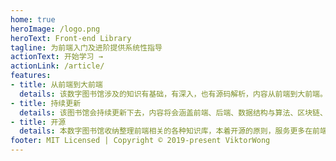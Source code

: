 ```yaml
---
home: true
heroImage: /logo.png
heroText: Front-end Library
tagline: 为前端入门及进阶提供系统性指导
actionText: 开始学习 →
actionLink: /article/
features:
- title: 从前端到大前端
  details: 该数字图书馆涉及的知识有基础，有深入，也有源码解析，内容从前端到大前端。是你系统进前端的好帮手，助你前端路上披荆斩棘。
- title: 持续更新
  details: 该图书馆会持续更新下去，内容将会涵盖前端、后端、数据结构与算法、区块链、终端技术等等。各位的支持是我们更新的动力，同时也欢迎有能力的小伙伴加入我们的团队。
- title: 开源
  details: 本数字图书馆收纳整理前端相关的各种知识库，本着开源的原则，服务更多在前端路上迷茫的同学们。
footer: MIT Licensed | Copyright © 2019-present ViktorWong
---
```

